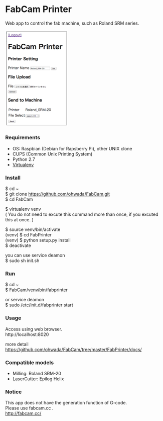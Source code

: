 FabCam Printer
===============

Web app to control the fab machine, such as Roland SRM series. <br>

<img src="https://raw.githubusercontent.com/ohwada/FabCam/master/FabPrinter/docs/fabprinter_main.png" width="200"  />

### Requirements
- OS: Raspbian (Debian for Rapsberry Pi), other UNIX clone <br>
- CUPS (Common Unix Printing System) <br>
- Python 2.7 <br>
- [Virtualenv](https://virtualenv.readthedocs.org/en/latest/) <br>

### Install
$ cd ~<br>
$ git clone https://github.com/ohwada/FabCam.git <br>
$ cd FabCam<br>

$ virtualenv venv <br>
( You do not need to excute this command more than once, if you excuted this at once. ) <br>

$ source venv/bin/activate <br>
(venv) $ cd FabPrinter <br>
(venv) $ python setup.py install <br>
$ deactivate <br>

you can use service deamon <br>
$ sudo sh init.sh <br>

### Run
$ cd ~<br>
$ FabCam/venv/bin/fabprinter <br>

or service deamon <br>
$ sudo /etc/init.d/fabprinter start <br>

### Usage
Access using web browser. <br>
http://localhost:8020 <br>

more detail <br>
https://github.com/ohwada/FabCam/tree/master/FabPrinter/docs/ <br>

### Compatible models
- Milling: Roland SRM-20
- LaserCutter: Epilog Helix

### Notice
This app does not have the generation function of G-code. <br>
Please use fabcam.cc . <br>
http://fabcam.cc/ <br>
